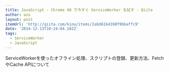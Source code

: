 ```yaml
---
title: JavaScript - Chrome 40 で今すぐ ServiceWorker を試す - Qiita
author: azu
layout: post
itemUrl: 'http://qiita.com/kinu/items/2abd61b4390f9bbaffc9'
date: '2014-12-13T10:24:04.102Z'
tags:
  - ServiceWorker
  - JavaScript
---
```

ServiceWorkerを使ったオフライン処理、スクリプトの登録、更新方法、FetchやCache APIについて
